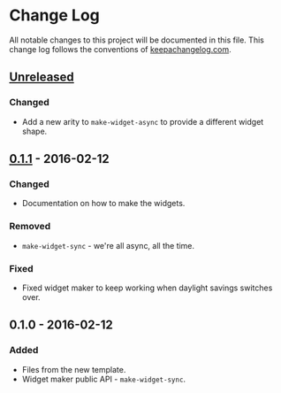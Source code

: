 # Change Log
All notable changes to this project will be documented in this file. This change log follows the conventions of [keepachangelog.com](http://keepachangelog.com/).

## [Unreleased][unreleased]
### Changed
- Add a new arity to `make-widget-async` to provide a different widget shape.

## [0.1.1] - 2016-02-12
### Changed
- Documentation on how to make the widgets.

### Removed
- `make-widget-sync` - we're all async, all the time.

### Fixed
- Fixed widget maker to keep working when daylight savings switches over.

## 0.1.0 - 2016-02-12
### Added
- Files from the new template.
- Widget maker public API - `make-widget-sync`.

[unreleased]: https://github.com/your-name/android-automate/compare/0.1.1...HEAD
[0.1.1]: https://github.com/your-name/android-automate/compare/0.1.0...0.1.1
